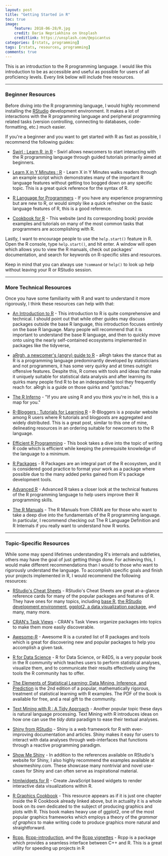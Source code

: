 ```yaml
---
layout: post
title: "Getting Started in R"
toc: true
image:
    feature: 2018-06-28/R.jpg
    credit: Daria Nepriakhina on Unsplash
    creditlink: https://unsplash.com/@epicantus
categories: [rstats, programming]
tags: [rstats, resources, programming]
comments: true
---
```


This is an introduction to the R programming language. I would like this
introduction to be as accessible and useful as possible for users of all
proficiency levels. Every link below will include free resources.
<!--more-->

---

### Beginner Resources

Before diving into the R programming language, I would highly recommend
installing the [RStudio](https://www.rstudio.com/) development environment.
It makes a lot of interactions with the R programming language and peripheral
programming related tasks (version controlling, connecting to databases, code-formatting, etc.) much easier.

If you're a beginner and you want to get started with R as fast as possible, 
I recommend the following guides: 

- [Swirl : Learn R, in R](http://swirlstats.com/) - Swirl allows newcomers to
  start interacting with the R programming language through guided tutorials 
  primarily aimed at beginners.

- [Learn X in Y Minutes : R](https://learnxinyminutes.com/docs/r/) - Learn X
  in Y Minutes walks readers through an example script which demonstrates
  many of the important R language features without getting too bogged down
  on any specific topic. This is a great quick reference for the syntax of R.

- [R Language for Programmers](https://www.johndcook.com/blog/r_language_for_programmers/) - If you have any experience programming but are new to R, or would simply like a quick refresher on the basic language features of R, this is a good reference.

- [Cookbook for R](http://www.cookbook-r.com/) - This website (and its corresponding book) provide examples and tutorials on many of the most common tasks that programmers are accomplishing with R.  

Lastly, I want to encourage people to use the `help.start()` feature in R.
Open the R console, type `help.start()`, and hit enter. A window will open
which allows you to view the R manuals, check out packages' documentation, 
and search for keywords on R-specific sites and resources.

Keep in mind that you can always use `?command` or `help()` to look up help
without leaving your R or RStudio session.

---

### More Technical Resources

Once you have some familiarity with R and want to understand it more
rigorously, I think these resources can help with that:

- [An Introduction to R](https://cran.r-project.org/doc/manuals/R-intro.pdf) - This introduction to R is quite comprehensive and technical. I should 
point out that while other guides may discuss packages outside the base R language, this introduction focuses entirely on the base R language. Many people will recommend that it is important to understand the base R language, and then to quickly move onto using the nearly self-contained ecosystems 
implemented in packages like the tidyverse, 

- [aRrgh, a newcomer's (angry) guide to R](http://arrgh.tim-smith.us/) -
  aRrgh takes the stance that as R is a programming language predominantly
  developed by statisticians and not programmers, it has some very quirky and
  at times outright offensive features. Despite this, R comes with tools and
  ideas that make it uniquely suitable for statistical data analysis and
  after learning its quirks many people find R to be an indespensible tool
  they frequently reach for. aRrgh is a guide on those quirks and "gotchas."

- [The R
  Inferno](http://www.burns-stat.com/pages/Tutor/R_inferno.pdf) - "If you are
using R and you think you're in hell, this is a map for you."

- [R-Bloggers : Tutorials for Learning
  R](https://www.r-bloggers.com/how-to-learn-r-2/) - R-Bloggers is a popular
website among R users where R tutorials and blogposts are aggregated and
widely distributed. This is a great post, similar to this one of mine, delineating resources in an ordering suitable for newcomers to the R language.

- [Efficient R Programming](https://csgillespie.github.io/efficientR/index.html) - This book takes a dive into the topic of writing R code which is efficient while keeping the prerequisite knowledge of the language to a minimum.

- [R Packages](http://r-pkgs.had.co.nz/intro.html) - R Packages are an 
integral part of the R ecosystem, and it is considered good practice to
format your work as a package where possible due to the many added perks
gained from R's package development tools. 

- [Advanced R](http://adv-r.had.co.nz/) - Advanced R takes a closer look at
the technical features of the R programming language to help users improve
their R programming skills. 

- [The R Manuals](https://cran.r-project.org/) - The R Manuals from CRAN are
  for those who want to take a deep dive into the fundamentals of the R
  programming language. In particular, I recommend checking out The R Language
  Definition and R Internals if you really want to understand how R works.

--- 

### Topic-Specific Resources

While some may spend lifetimes understanding R's internals and subtleties,
others may have the goal of just getting things done. For achieving this, I
would make different recommendations than I would to those who want to
rigorously understand the language. To accomplish specific goals and finish
your projects implemented in R, I would recommend the following resources:

- [RStudio's Cheat Sheets](https://www.rstudio.com/resources/cheatsheets/) -
RStudio's Cheat Sheets are great at-a-glance reference cards for many of the
popular packages and features of R. They have ones for many topics, 
including 
[base R](http://github.com/rstudio/cheatsheets/raw/master/base-r.pdf),
[the RStudio development environment](https://github.com/rstudio/cheatsheets/raw/master/rstudio-ide.pdf), 
[ggplot2, a data visualization package](https://github.com/rstudio/cheatsheets/raw/master/data-visualization-2.1.pdf), 
and many, many more.

- [CRAN's Task Views](https://cran.r-project.org/web/views/) - CRAN's Task Views organize packages into topics to make them more easily discoverable.

- [Awesome-R](https://awesome-r.com/) - Awesome R is a curated list of R packages and tools which is great for discovering new and popular packages to 
help you accomplish a given task.

- [R for Data Science](http://r4ds.had.co.nz/) - R for Data Science, or R4DS, is a very popular book in the R community which teaches users to perform statistical analyses, visualize them, and to communicate their results effectively using the tools the R community has to offer.

- [The Elements of Statistical Learning: Data Mining, Inference, and Prediction](https://web.stanford.edu/~hastie/ElemStatLearn/) is the 2nd edition of a popular, mathematically rigorous, treatment of statistical learning with R examples. The PDF of the book is available for free, and a real gift to the community. 

- [Text Mining with R : A Tidy Approach](https://www.tidytextmining.com/) - Another popular topic these days is natural language processing. Text Mining with R introduces ideas on how one can use the *tidy data* paradigm to ease their textual analyses. 

- [Shiny from RStudio](https://shiny.rstudio.com/) - Shiny is a web framework for R with ever-improving documentation and articles. Shiny makes it easy 
for users to interact with data analyses through web-interfaces that functions
through a reactive programming paradigm. 

- [Show Me Shiny](http://www.showmeshiny.com/) - In addition to the references available on RStudio's website for Shiny, I also highly recommend the examples available at showmeshiny.com. These showcase many nontrivial and novel use-cases for Shiny and can often serve as inspirational material.

- [htmlwidgets for R](http://www.htmlwidgets.org/) - Create JavaScript based
widgets to render interactive data visualizations within R.

- [R Graphics Cookbook](http://www.cookbook-r.com/Graphs/) - This resource
  appears as if it is just one chapter inside the R Cookbook already linked
above, but in actuality it is a whole book on its own dedicated to the
subject of producing graphics and plots with R. This book makes heavy use of
ggplot2, one of the most popular graphics frameworks which employs a theory
of the *grammar of graphics* to make writing code to produce graphics more
natural and straightforward.

- [Rcpp](http://www.rcpp.org/), [Rcpp-introduction](http://dirk.eddelbuettel.com/code/rcpp/Rcpp-introduction.pdf), and the [Rcpp vignettes](https://cran.r-project.org/web/packages/Rcpp/vignettes/) - Rcpp is a package which provides a seamless interface between C++ and R. This is a great utility for speeding up projects in R
